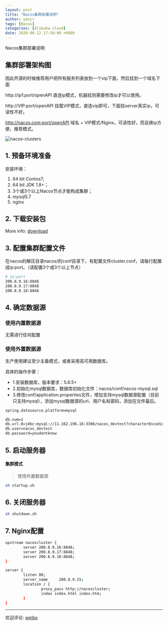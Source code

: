 ```yaml
---
layout: post
title: "Nacos集群部署说明"
author: yanjr
tags: [Nacos]
categories: [Alibaba-cloud]
date: 2020-06-12 17:50:00 +0800
---
```

Nacos集群部署说明

## 集群部署架构图

因此开源的时候推荐用户把所有服务列表放到一个vip下面，然后挂到一个域名下面

http://ip1:port/openAPI 直连ip模式，机器挂则需要修改ip才可以使用。

http://VIP:port/openAPI 挂载VIP模式，直连vip即可，下面挂server真实ip，可读性不好。

http://nacos.com:port/openAPI 域名 + VIP模式/Nginx，可读性好，而且换ip方便，推荐模式。

![nacos-clusters](https://ajax.yanjr.cn/1561258986171-4ddec33c-a632-4ec3-bfff-7ef4ffc33fb9.jpeg 'nacos clusters')



## 1. 预备环境准备
安装环境：
1. 64 bit Contos7;
2. 64 bit JDK 1.8+；
3. 3个或3个以上Nacos节点才能构成集群；
4. mysql5.7
5. nginx

## 2. 下载安装包

More info: [download](https://github.com/alibaba/nacos/releases)

## 3. 配置集群配置文件
在nacos的解压目录nacos/的conf目录下，有配置文件cluster.conf，请每行配置成ip:port。（请配置3个或3个以上节点）

``` bash
# ip:port
200.8.9.16:8848
200.8.9.17:8848
200.8.9.18:8848
```

## 4. 确定数据源
### 使用内置数据源
无需进行任何配置

### 使用外置数据源

生产使用建议至少主备模式，或者采用高可用数据库。

具体的操作步骤：
- 1.安装数据库，版本要求：5.6.5+
- 2.初始化mysql数据库，数据库初始化文件：nacos/conf/nacos-mysql.sql
- 3.修改conf/application.properties文件，增加支持mysql数据源配置（目前只支持mysql），添加mysql数据源的url、用户名和密码，添加在文件最后。

``` bash
spring.datasource.platform=mysql

db.num=1
db.url.0=jdbc:mysql://11.162.196.16:3306/nacos_devtest?characterEncoding=utf8&connectTimeout=1000&socketTimeout=3000&autoReconnect=true
db.user=nacos_devtest
db.password=youdontknow
```



## 5. 启动服务器
#### 集群模式
>使用外置数据源

``` bash
sh startup.sh
```
## 6. 关闭服务器
``` bash
sh shutdown.sh
```

## 7. Nginx配置

``` bash
upstream nacoscluster {
        server 200.8.9.16:8848;
        server 200.8.9.17:8848;
        server 200.8.9.18:8848;
}

server {
        listen 80;
        server_name     200.8.9.15;
        location / {
                proxy_pass http://nacoscluster;
                index index.html index.htm;
        }
}
```


--------------------------------
欢迎评论: [weibo](https://weibo.com/3244917372/J6E3kwhzE?from=page_1005053244917372_profile&wvr=6&mod=weibotime&type=comment)

